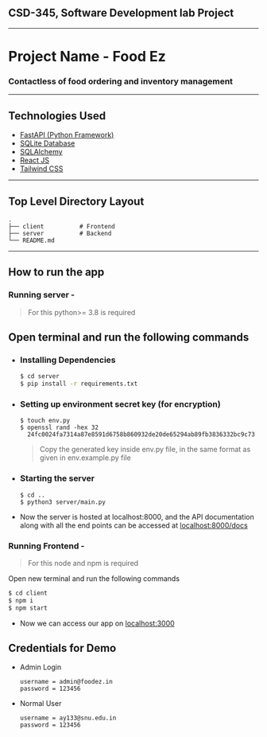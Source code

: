 ## CSD-345, Software Development lab Project

---

# Project Name - Food Ez

### Contactless of food ordering and inventory management

---

## Technologies Used

- [FastAPI (Python Framework)](https://fastapi.tiangolo.com/)
- [SQLite Database](https://www.sqlite.org/index.html)
- [SQLAlchemy](https://www.sqlalchemy.org/)
- [React JS](https://reactjs.org/)
- [Tailwind CSS](https://tailwindcss.com/docs)

---

## Top Level Directory Layout

```
.
├── client          # Frontend
├── server          # Backend
└── README.md
```

---

## How to run the app

### Running server -

> For this python>= 3.8 is required

## Open terminal and run the following commands

- ### Installing Dependencies
  ```bash
  $ cd server
  $ pip install -r requirements.txt
  ```
- ### Setting up environment secret key (for encryption)

  ```
  $ touch env.py
  $ openssl rand -hex 32
    24fc0024fa7314a87e8591d6758b860932de20de65294ab89fb3836332bc9c73
  ```

  > Copy the generated key inside env.py file, in the same format as given in env.example.py file

- ### Starting the server

  ```
  $ cd ..
  $ python3 server/main.py
  ```

- Now the server is hosted at localhost:8000, and the API documentation along with all the end points can be accessed at [localhost:8000/docs](http://localhost:8000/docs)

### Running Frontend -

> For this node and npm is required

Open new terminal and run the following commands

```bash
$ cd client
$ npm i
$ npm start
```

- Now we can access our app on [localhost:3000](http://localhost:3000)

## Credentials for Demo

- Admin Login
  ```
  username = admin@foodez.in
  password = 123456
  ```
- Normal User
  ```
  username = ay133@snu.edu.in
  password = 123456
  ```
